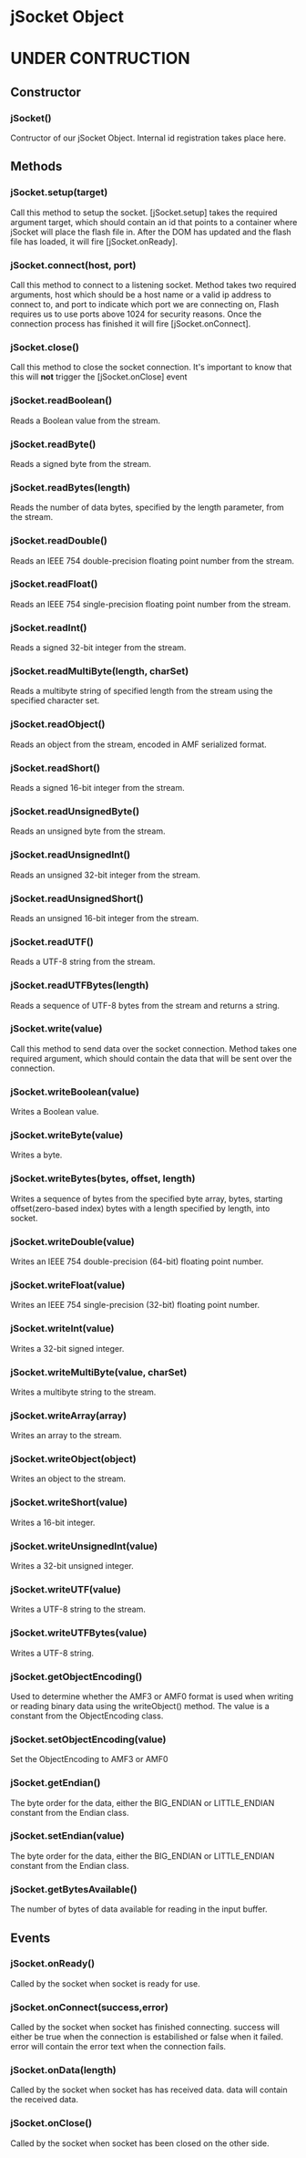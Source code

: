 # jSocket Object #

# UNDER CONTRUCTION #

## Constructor ##

### jSocket() ###
Contructor of our jSocket Object.
Internal id registration takes place here.


## Methods ##

### jSocket.setup(target) ###
Call this method to setup the socket. [jSocket.setup] takes the required argument target, which should contain an id that points to a container where jSocket will place the flash file in. After the DOM has updated and the flash file has loaded, it will fire [jSocket.onReady].

### jSocket.connect(host, port) ###
Call this method to connect to a listening socket. Method takes two required arguments, host which should be a host name or a valid ip address to connect to, and port to indicate which port we are connecting on, Flash requires us to use ports above 1024 for security reasons. Once the connection process has finished it will fire [jSocket.onConnect].

### jSocket.close() ###
Call this method to close the socket connection. It's important to know that this will **not** trigger the [jSocket.onClose] event

### jSocket.readBoolean() ###
Reads a Boolean value from the stream.

### jSocket.readByte() ###
Reads a signed byte from the stream.

### jSocket.readBytes(length) ###
Reads the number of data bytes, specified by the length parameter, from the stream.

### jSocket.readDouble() ###
Reads an IEEE 754 double-precision floating point number from the stream.

### jSocket.readFloat() ###
Reads an IEEE 754 single-precision floating point number from the stream.

### jSocket.readInt() ###
Reads a signed 32-bit integer from the stream.

### jSocket.readMultiByte(length, charSet) ###
Reads a multibyte string of specified length from the stream using the specified character set.

### jSocket.readObject() ###
Reads an object from the stream, encoded in AMF serialized format.

### jSocket.readShort() ###
Reads a signed 16-bit integer from the stream.

### jSocket.readUnsignedByte() ###
Reads an unsigned byte from the stream.

### jSocket.readUnsignedInt() ###
Reads an unsigned 32-bit integer from the stream.

### jSocket.readUnsignedShort() ###
Reads an unsigned 16-bit integer from the stream.

### jSocket.readUTF() ###
Reads a UTF-8 string from the stream.

### jSocket.readUTFBytes(length) ###
Reads a sequence of UTF-8 bytes from the stream and returns a string.


### jSocket.write(value) ###
Call this method to send data over the socket connection. Method takes one required argument, which should contain the data that will be sent over the connection.

### jSocket.writeBoolean(value) ###
Writes a Boolean value.

### jSocket.writeByte(value) ###
Writes a byte.

### jSocket.writeBytes(bytes, offset, length) ###
Writes a sequence of bytes from the specified byte array, bytes, starting offset(zero-based index) bytes with a length specified by length, into socket.

### jSocket.writeDouble(value) ###
Writes an IEEE 754 double-precision (64-bit) floating point number.

### jSocket.writeFloat(value) ###
Writes an IEEE 754 single-precision (32-bit) floating point number.

### jSocket.writeInt(value) ###
Writes a 32-bit signed integer.

### jSocket.writeMultiByte(value, charSet) ###
Writes a multibyte string to the stream.

### jSocket.writeArray(array) ###
Writes an array to the stream.

### jSocket.writeObject(object) ###
Writes an object to the stream.

### jSocket.writeShort(value) ###
Writes a 16-bit integer.

### jSocket.writeUnsignedInt(value) ###
Writes a 32-bit unsigned integer.

### jSocket.writeUTF(value) ###
Writes a UTF-8 string to the stream.

### jSocket.writeUTFBytes(value) ###
Writes a UTF-8 string.

### jSocket.getObjectEncoding() ###
Used to determine whether the AMF3 or AMF0 format is used when writing or reading binary data using the writeObject() method. The value is a constant from the ObjectEncoding class.

### jSocket.setObjectEncoding(value) ###
Set the ObjectEncoding to AMF3 or AMF0

### jSocket.getEndian() ###
The byte order for the data, either the BIG\_ENDIAN or LITTLE\_ENDIAN constant from the Endian class.

### jSocket.setEndian(value) ###
The byte order for the data, either the BIG\_ENDIAN or LITTLE\_ENDIAN constant from the Endian class.

### jSocket.getBytesAvailable() ###
The number of bytes of data available for reading in the input buffer.

## Events ##

### jSocket.onReady() ###
Called by the socket when socket is ready for use.

### jSocket.onConnect(success,error) ###
Called by the socket when socket has finished connecting.
success will either be true when the connection is estabilished or false when it failed.
error will contain the error text when the connection fails.

### jSocket.onData(length) ###
Called by the socket when socket has has received data.
data will contain the received data.

### jSocket.onClose() ###
Called by the socket when socket has been closed on the other side.